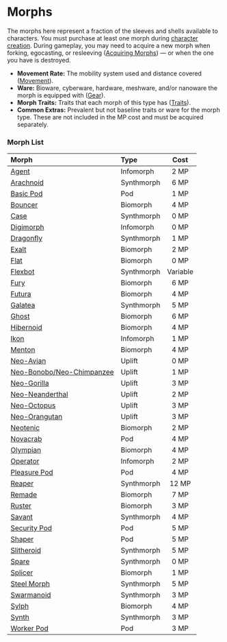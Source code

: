 # Morphs

The morphs here represent a fraction of the sleeves and shells available to characters. You must purchase at least one morph during [character creation](../04/01-character-stats.md). During gameplay, you may need to acquire a new morph when forking, egocasting, or resleeving ([Acquiring Morphs](../15/03-acquiring-morphs.md)) — or when the one you have is destroyed.

<!-- CLEANED div class="stat-list" -->

- **Movement Rate:** The mobility system used and distance covered ([Movement](../12/24-movement.md)).
- **Ware:** Bioware, cyberware, hardware, meshware, and/or nanoware the morph is equipped with ([Gear](../16/05-common-tech-and-ware.md)).
- **Morph Traits:** Traits that each morph of this type has ([Traits](../04/28-traits.md)).
- **Common Extras:** Prevalent but not baseline traits or ware for the morph type. These are not included in the MP cost and must be acquired separately.

<!-- CLEANED /div -->

<!-- CLEANED blockquote class="framed-table" -->

### Morph List

| Morph                                                                                   | Type       |    Cost    |
| :-------------------------------------------------------------------------------------- | :--------- | :--------: |
| [Agent](../04/26-infomorphs.md#agent)                                                   | Infomorph  | 2&nbsp;MP  |
| [Arachnoid](../04/25-synthmorphs.md#arachnoid)                                          | Synthmorph | 6&nbsp;MP  |
| [Basic Pod](../04/23-pod-biomorphs.md#basic-pod)                                        | Pod        | 1&nbsp;MP  |
| [Bouncer](../04/22-common-biomorphs.md#bouncer)                                         | Biomorph   | 4&nbsp;MP  |
| [Case](../04/25-synthmorphs.md#case)                                                    | Synthmorph | 0&nbsp;MP  |
| [Digimorph](../04/26-infomorphs.md#digimorph)                                           | Infomorph  | 0&nbsp;MP  |
| [Dragonfly](../04/25-synthmorphs.md#dragonfly)                                          | Synthmorph | 1&nbsp;MP  |
| [Exalt](../04/22-common-biomorphs.md#exalt)                                             | Biomorph   | 2&nbsp;MP  |
| [Flat](../04/22-common-biomorphs.md#flat)                                               | Biomorph   | 0&nbsp;MP  |
| [Flexbot](../04/25-synthmorphs.md#flexbot)                                              | Synthmorph |  Variable  |
| [Fury](../04/22-common-biomorphs.md#fury)                                               | Biomorph   | 6&nbsp;MP  |
| [Futura](../04/22-common-biomorphs.md#futura)                                           | Biomorph   | 4&nbsp;MP  |
| [Galatea](../04/25-synthmorphs.md#galatea)                                              | Synthmorph | 5&nbsp;MP  |
| [Ghost](../04/22-common-biomorphs.md#ghost)                                             | Biomorph   | 6&nbsp;MP  |
| [Hibernoid](../04/22-common-biomorphs.md#hibernoid)                                     | Biomorph   | 4&nbsp;MP  |
| [Ikon](../04/26-infomorphs.md#ikon)                                                     | Infomorph  | 1&nbsp;MP  |
| [Menton](../04/22-common-biomorphs.md#menton)                                           | Biomorph   | 4&nbsp;MP  |
| [Neo-Avian](../04/24-uplift-biomorphs.md#neo-avian)                                     | Uplift     | 0&nbsp;MP  |
| [Neo-Bonobo/<!-- CLEANED wbr -->Neo-Chimpanzee](../04/24-uplift-biomorphs.md#neo-bonoboneo-chimpanzee) | Uplift     | 1&nbsp;MP  |
| [Neo-Gorilla](../04/24-uplift-biomorphs.md#neo-gorilla)                                 | Uplift     | 3&nbsp;MP  |
| [Neo-Neanderthal](../04/24-uplift-biomorphs.md#neo-neanderthal)                         | Uplift     | 2&nbsp;MP  |
| [Neo-Octopus](../04/24-uplift-biomorphs.md#neo-octopus)                                 | Uplift     | 3&nbsp;MP  |
| [Neo-Orangutan](../04/24-uplift-biomorphs.md#neo-orangutan)                             | Uplift     | 3&nbsp;MP  |
| [Neotenic](../04/22-common-biomorphs.md#neotenic)                                       | Biomorph   | 2&nbsp;MP  |
| [Novacrab](../04/23-pod-biomorphs.md#novacrab)                                          | Pod        | 4&nbsp;MP  |
| [Olympian](../04/22-common-biomorphs.md#olympian)                                       | Biomorph   | 4&nbsp;MP  |
| [Operator](../04/26-infomorphs.md#operator)                                             | Infomorph  | 2&nbsp;MP  |
| [Pleasure Pod](../04/23-pod-biomorphs.md#pleasure-pod)                                  | Pod        | 4&nbsp;MP  |
| [Reaper](../04/25-synthmorphs.md#reaper)                                                | Synthmorph | 12&nbsp;MP |
| [Remade](../04/22-common-biomorphs.md#remade)                                           | Biomorph   | 7&nbsp;MP  |
| [Ruster](../04/22-common-biomorphs.md#ruster)                                           | Biomorph   | 3&nbsp;MP  |
| [Savant](../04/25-synthmorphs.md#savant)                                                | Synthmorph | 4&nbsp;MP  |
| [Security Pod](../04/23-pod-biomorphs.md#security-pod)                                  | Pod        | 5&nbsp;MP  |
| [Shaper](../04/23-pod-biomorphs.md#shaper)                                              | Pod        | 5&nbsp;MP  |
| [Slitheroid](../04/25-synthmorphs.md#slitheroid)                                        | Synthmorph | 5&nbsp;MP  |
| [Spare](../04/25-synthmorphs.md#spare)                                                  | Synthmorph | 0&nbsp;MP  |
| [Splicer](../04/22-common-biomorphs.md#splicer)                                         | Biomorph   | 1&nbsp;MP  |
| [Steel Morph](../04/25-synthmorphs.md#steel-morph)                                      | Synthmorph | 5&nbsp;MP  |
| [Swarmanoid](../04/25-synthmorphs.md#swarmanoid)                                        | Synthmorph | 3&nbsp;MP  |
| [Sylph](../04/22-common-biomorphs.md#sylph)                                             | Biomorph   | 4&nbsp;MP  |
| [Synth](../04/25-synthmorphs.md#synth)                                                  | Synthmorph | 3&nbsp;MP  |
| [Worker Pod](../04/23-pod-biomorphs.md#worker-pod)                                      | Pod        | 3&nbsp;MP  |

<!-- CLEANED /blockquote -->

